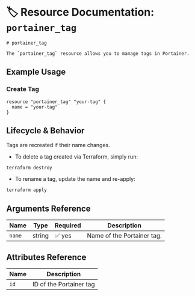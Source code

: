 # 🏷️ **Resource Documentation: `portainer_tag`**

```hcl
# portainer_tag

The `portainer_tag` resource allows you to manage tags in Portainer.
```

## Example Usage

### Create Tag

```hcl
resource "portainer_tag" "your-tag" {
  name = "your-tag"
}
```
## Lifecycle & Behavior

Tags are recreated if their name changes.

- To delete a tag created via Terraform, simply run:
```hcl
terraform destroy
```

- To rename a tag, update the name and re-apply:
```hcl
terraform apply
```

## Arguments Reference

| Name        | Type    | Required                  | Description                                                                 |
|-------------|---------|---------------------------|-----------------------------------------------------------------------------|
| `name`      | string  | ✅ yes                    | 	Name of the Portainer tag.                                       |

## Attributes Reference

| Name | Description              |
|------|--------------------------|
| `id` | ID of the Portainer tag  |
